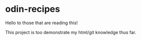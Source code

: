 # odin-recipes
Hello to those that are reading this!

This project is too demonstrate my html/git knowledge thus far. 